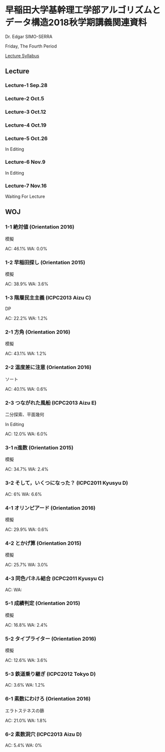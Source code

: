 # 早稲田大学基幹理工学部アルゴリズムとデータ構造2018秋学期講義関連資料

Dr. Edgar SIMO-SERRA

Friday, The Fourth Period

[Lecture Syllabus](https://www.wsl.waseda.jp/syllabus/JAA104.php?pKey=2603012012012018260301201226&pLng=jp)

## Lecture

### Lecture-1 Sep.28

### Lecture-2 Oct.5

### Lecture-3 Oct.12

### Lecture-4 Oct.19

### Lecture-5 Oct.26

In Editing

### Lecture-6 Nov.9

In Editing

### Lecture-7 Nov.16

Waiting For Lecture

## WOJ

### 1-1 絶対値 (Orientation 2016)

模擬

AC: 46.1% WA: 0.0%

### 1-2 早稲田探し (Orientation 2015)

模擬

AC: 38.9% WA: 3.6%

### 1-3 階層民主主義 (ICPC2013 Aizu C)

DP

AC: 22.2% WA: 1.2%

### 2-1 方角 (Orientation 2016)

模擬

AC: 43.1% WA: 1.2%

### 2-2 温度差に注意 (Orientation 2016)

ソート

AC: 40.1% WA: 0.6%

### 2-3 つながれた風船 (ICPC2013 Aizu E)

二分探索、平面幾何

In Editing

AC: 12.0% WA: 6.0%

### 3-1 n進数 (Orientation 2015)

模擬

AC: 34.7% WA: 2.4%

### 3-2 そして，いくつになった？ (ICPC2011 Kyusyu D)

AC: 6% WA: 6.6%

### 4-1 オリンピアード (Orientation 2016)

模擬

AC: 29.9% WA: 0.6%

### 4-2 とかげ算 (Orientation 2015)

模擬

AC: 25.7% WA: 3.0%

### 4-3 同色パネル結合 (ICPC2011 Kyusyu C)

AC: WA:

### 5-1 成績判定 (Orientation 2015)

模擬

AC: 16.8% WA: 2.4%

### 5-2 タイプライター (Orientation 2016)

模擬

AC: 12.6% WA: 3.6%

### 5-3 鉄道乗り継ぎ (ICPC2012 Tokyo D)

AC: 3.6% WA: 1.2%

### 6-1 素数にわけろ (Orientation 2016)

エラトステネスの篩

AC: 21.0% WA: 1.8%

### 6-2 素数洞穴 (ICPC2013 Aizu D)

AC: 5.4% WA: 0%